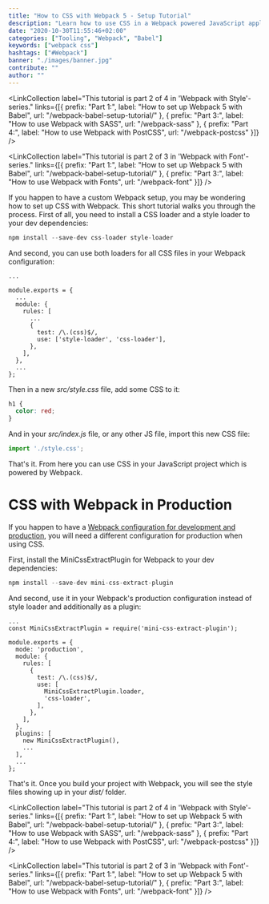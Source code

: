 ```yaml
---
title: "How to CSS with Webpack 5 - Setup Tutorial"
description: "Learn how to use CSS in a Webpack powered JavaScript application ..."
date: "2020-10-30T11:55:46+02:00"
categories: ["Tooling", "Webpack", "Babel"]
keywords: ["webpack css"]
hashtags: ["#Webpack"]
banner: "./images/banner.jpg"
contribute: ""
author: ""
---
```


<Sponsorship />

<LinkCollection label="This tutorial is part 2 of 4 in 'Webpack with Style'-series." links={[{ prefix: "Part 1:", label: "How to set up Webpack 5 with Babel", url: "/webpack-babel-setup-tutorial/" }, { prefix: "Part 3:", label: "How to use Webpack with SASS", url: "/webpack-sass" }, { prefix: "Part 4:", label: "How to use Webpack with PostCSS", url: "/webpack-postcss" }]} />

<LinkCollection label="This tutorial is part 2 of 3 in 'Webpack with Font'-series." links={[{ prefix: "Part 1:", label: "How to set up Webpack 5 with Babel", url: "/webpack-babel-setup-tutorial/" }, { prefix: "Part 3:", label: "How to use Webpack with Fonts", url: "/webpack-font" }]} />

If you happen to have a custom Webpack setup, you may be wondering how to set up CSS with Webpack. This short tutorial walks you through the process. First of all, you need to install a CSS loader and a style loader to your dev dependencies:

```javascript
npm install --save-dev css-loader style-loader
```

And second, you can use both loaders for all CSS files in your Webpack configuration:

```javascript{8-11}
...

module.exports = {
  ...
  module: {
    rules: [
      ...
      {
        test: /\.(css)$/,
        use: ['style-loader', 'css-loader'],
      },
    ],
  },
  ...
};
```

Then in a new *src/style.css* file, add some CSS to it:

```css
h1 {
  color: red;
}
```

And in your *src/index.js* file, or any other JS file, import this new CSS file:

```javascript
import './style.css';
```

That's it. From here you can use CSS in your JavaScript project which is powered by Webpack.

# CSS with Webpack in Production

If you happen to have a [Webpack configuration for development and production](/webpack-advanced-setup-tutorial/), you will need a different configuration for production when using CSS.

First, install the MiniCssExtractPlugin for Webpack to your dev dependencies:

```javascript
npm install --save-dev mini-css-extract-plugin
```

And second, use it in your Webpack's production configuration instead of style loader and additionally as a plugin:

```javascript{2,11,18}
...
const MiniCssExtractPlugin = require('mini-css-extract-plugin');

module.exports = {
  mode: 'production',
  module: {
    rules: [
      {
        test: /\.(css)$/,
        use: [
          MiniCssExtractPlugin.loader,
          'css-loader',
        ],
      },
    ],
  },
  plugins: [
    new MiniCssExtractPlugin(),
    ...
  ],
  ...
};
```

That's it. Once you build your project with Webpack, you will see the style files showing up in your *dist/* folder.

<LinkCollection label="This tutorial is part 2 of 4 in 'Webpack with Style'-series." links={[{ prefix: "Part 1:", label: "How to set up Webpack 5 with Babel", url: "/webpack-babel-setup-tutorial/" }, { prefix: "Part 3:", label: "How to use Webpack with SASS", url: "/webpack-sass" }, { prefix: "Part 4:", label: "How to use Webpack with PostCSS", url: "/webpack-postcss" }]} />

<LinkCollection label="This tutorial is part 2 of 3 in 'Webpack with Font'-series." links={[{ prefix: "Part 1:", label: "How to set up Webpack 5 with Babel", url: "/webpack-babel-setup-tutorial/" }, { prefix: "Part 3:", label: "How to use Webpack with Fonts", url: "/webpack-font" }]} />